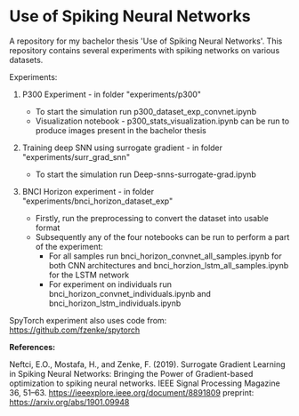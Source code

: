 # Use of Spiking Neural Networks
A repository for my bachelor thesis 'Use of Spiking Neural Networks'. This repository contains several experiments with spiking networks on various datasets.

Experiments:
    
1. P300 Experiment - in folder "experiments/p300"
    * To start the simulation run p300_dataset_exp_convnet.ipynb
    * Visualization notebook - p300_stats_visualization.ipynb can be run to produce images present in the bachelor thesis
    
2. Training deep SNN using surrogate gradient - in folder "experiments/surr_grad_snn"
    * To start the simulation run Deep-snns-surrogate-grad.ipynb
    
3. BNCI Horizon experiment - in folder "experiments/bnci_horizon_dataset_exp"
    * Firstly, run the preprocessing to convert the dataset into usable format
    * Subsequently any of the four notebooks can be run to perform a part of the experiment:
        * For all samples run bnci_horizon_convnet_all_samples.ipynb for both CNN architectures and bnci_horzion_lstm_all_samples.ipynb for the LSTM network
        * For experiment on individuals run bnci_horizon_convnet_individuals.ipynb and bnci_horizon_lstm_individuals.ipynb


SpyTorch experiment also uses code from:
https://github.com/fzenke/spytorch

**References:**

Neftci, E.O., Mostafa, H., and Zenke, F. (2019). Surrogate Gradient Learning in Spiking Neural Networks: Bringing the Power of Gradient-based optimization to spiking neural networks. IEEE Signal Processing Magazine 36, 51–63. https://ieeexplore.ieee.org/document/8891809 preprint: https://arxiv.org/abs/1901.09948
